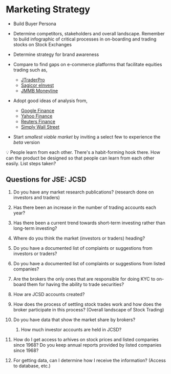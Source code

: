 # Marketing Strategy

- Build Buyer Persona

- Determine competitors, stakeholders and overall landscape. Remember to build infographic of critical processes in on-boarding and trading stocks on Stock Exchanges

- Determine strategy for brand awareness

- Compare to find gaps on e-commerce platforms that facilitate equities trading such as,
  - [JTraderPro](https://jtraderpro.jamstockex.com/)
  - [Sagicor eInvest](https://einvest.sagicorjamaica.com/login)
  - [JMMB Moneyline](https://moneyline.jmmb.com/)

- Adopt good ideas of analysis from,
  - [Google Finance](https://www.google.com/finance/?hl=en)
  - [Yahoo Finance](https://finance.yahoo.com/)
  - [Reuters Finance](https://www.reuters.com/markets/stocks/)
  - [Simply Wall Street](https://simplywall.st/)

- Start _smallest viable market_ by inviting a select few to experience the _beta_ version

:bulb: People learn from each other. There's a habit-forming hook there. How can the product be designed so that people can learn from each other easily. List steps taken?

## Questions for JSE: JCSD

1. Do you have any market research publications? (research done on investors and traders)

2. Has there been an increase in the number of trading accounts each year?

3. Has there been a current trend towards short-term investing rather than long-term investing?

4. Where do you think the market (investors or traders) heading?

5. Do you have a documented list of complaints or suggestions from investors or traders?

6. Do you have a documented list of complaints or suggestions from listed companies?

7. Are the brokers the only ones that are responsible for doing KYC to on-board them for having the ability to trade securities?

8. How are JCSD accounts created?

9. How does the process of settling stock trades work and how does the broker participate in this process? (Overall landscape of Stock Trading)

10. Do you have data that show the market share by brokers?

    1. How much investor accounts are held in JCSD?

11. How do I get access to arhives on stock prices and listed companies since 1968? Do you keep annual reports provided by listed companies since 1968?

12. For getting data, can I determine how I receive the information? (Access to database, etc.)